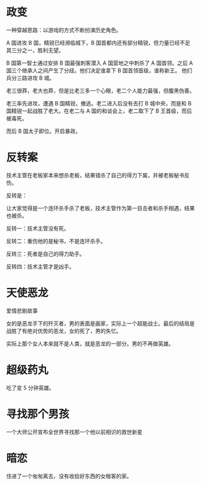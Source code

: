 # 政变

一种穿越思路：以游戏的方式不断扮演历史角色。

A 国进攻 B 国，精锐已经濒临城下，B 国首都内还有部分精锐，但力量已经不足其三分之一，胜利无望。

B 国第一智士通过安排 B 国最强刺客潜入 A 国营地之中刺杀了 A 国首领。之后 A 国三个继承人之间产生了分歧。他们决定谁拿下 B 国首领首级，谁称新王。 他们兵分三路进攻 B 城。

老三很莽，老大也莽，但是比老三多一个心眼，老二个人能力最强，但腹黑伪善。

老三率先进攻，遭遇 B 国精锐，撤逃。老二进入后没有去打 B 城中央，而是和 B 国精锐一起战胜了老大。在老二与 A 国的和谈会上，老二取下了 B 王首级，而后被毒死。

而后 B 国太子即位。开启暴政。

# 反转案

技术主管在老板家本来想杀老板，结果错杀了自己的得力下属，并被老板秘书反伤。

反转是：

让大家觉得是一个连环杀手杀了老板，技术主管作为第一目击者和杀手相遇，结果也被杀。

反转一：技术主管没有死。

反转二：重伤他的是秘书，不是连环杀手。

反转三：死者是自己的得力助手。

反转四：技术主管才是凶手。

# 天使恶龙

爱情悲剧故事

女的是恶龙手下的歼灭者，男的表面是画家，实际上一个超能战士。最后的结局是战胜了有绝对优势的恶龙，女的死了，男的失忆。

实际上那个女人本来就不是人类，就是恶龙的一部分。男的不再做英雄。

# 超级药丸

吃了变 5 分钟英雄。

# 寻找那个男孩

一个大师公开宣布全世界寻找那一个他以前相识的救世新星

# 暗恋

住进了一个匆匆离去，没有收拾好东西的女租客的家。
